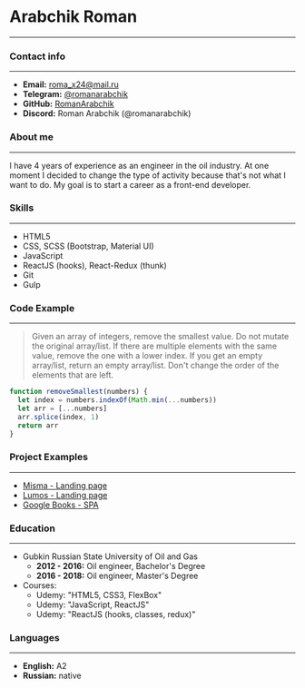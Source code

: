 # Arabchik Roman
---
### Contact info
---

* **Email:** [roma_x24@mail.ru](mailto:roma_x24@mail.ru "ссылка на email")
* **Telegram:** [@romanarabchik](https://telegram.me/romanarabchik "ссылка на telegram")
* **GitHub:** [RomanArabchik](https://github.com/RomanArabchik "ссылка на github")
* **Discord:** Roman Arabchik (@romanarabchik)


### About me
---
I have 4 years of experience as an engineer in the oil industry. At one moment I decided to change the type of activity because that's not what I want to do. My goal is to start a career as a front-end developer.


### Skills
---
*  HTML5
*  CSS, SCSS (Bootstrap, Material UI)
*  JavaScript
*  ReactJS (hooks), React-Redux (thunk)
*  Git
*  Gulp

### Code Example
---
>Given an array of integers, remove the smallest value. Do not mutate the original array/list. If there are multiple elements with the same value, remove the one with a lower index. If you get an empty array/list, return an empty array/list.
Don't change the order of the elements that are left.
```js
function removeSmallest(numbers) {
  let index = numbers.indexOf(Math.min(...numbers))
  let arr = [...numbers]
  arr.splice(index, 1)
  return arr
}
```

### Project Examples
---
* [Misma - Landing page](https://github.com/RomanArabchik/misma_pr)
* [Lumos - Landing page](https://github.com/RomanArabchik/lumos)
* [Google Books - SPA](https://github.com/RomanArabchik/react-google-books)

### Education
---
 * Gubkin Russian State University of Oil and Gas
    + **2012 - 2016:** Oil engineer, Bachelor's Degree
    + **2016 - 2018:** Oil engineer, Master's Degree
 * Courses:
    + Udemy: "HTML5, CSS3, FlexBox"
    + Udemy: "JavaScript, ReactJS"
    + Udemy: "ReactJS (hooks, classes, redux)"

### Languages
---
* **English:** A2
* **Russian:** native